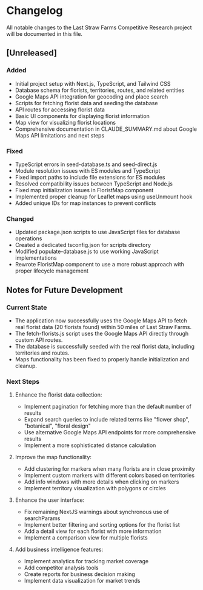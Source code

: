 # Changelog

All notable changes to the Last Straw Farms Competitive Research project will be documented in this file.

## [Unreleased]

### Added
- Initial project setup with Next.js, TypeScript, and Tailwind CSS
- Database schema for florists, territories, routes, and related entities
- Google Maps API integration for geocoding and place search
- Scripts for fetching florist data and seeding the database
- API routes for accessing florist data
- Basic UI components for displaying florist information
- Map view for visualizing florist locations
- Comprehensive documentation in CLAUDE_SUMMARY.md about Google Maps API limitations and next steps

### Fixed
- TypeScript errors in seed-database.ts and seed-direct.js
- Module resolution issues with ES modules and TypeScript
- Fixed import paths to include file extensions for ES modules
- Resolved compatibility issues between TypeScript and Node.js
- Fixed map initialization issues in FloristMap component
- Implemented proper cleanup for Leaflet maps using useUnmount hook
- Added unique IDs for map instances to prevent conflicts

### Changed
- Updated package.json scripts to use JavaScript files for database operations
- Created a dedicated tsconfig.json for scripts directory
- Modified populate-database.js to use working JavaScript implementations
- Rewrote FloristMap component to use a more robust approach with proper lifecycle management

## Notes for Future Development

### Current State
- The application now successfully uses the Google Maps API to fetch real florist data (20 florists found) within 50 miles of Last Straw Farms.
- The fetch-florists.js script uses the Google Maps API directly through custom API routes.
- The database is successfully seeded with the real florist data, including territories and routes.
- Maps functionality has been fixed to properly handle initialization and cleanup.

### Next Steps
1. Enhance the florist data collection:
   - Implement pagination for fetching more than the default number of results
   - Expand search queries to include related terms like "flower shop", "botanical", "floral design"
   - Use alternative Google Maps API endpoints for more comprehensive results
   - Implement a more sophisticated distance calculation

2. Improve the map functionality:
   - Add clustering for markers when many florists are in close proximity
   - Implement custom markers with different colors based on territories
   - Add info windows with more details when clicking on markers
   - Implement territory visualization with polygons or circles

3. Enhance the user interface:
   - Fix remaining NextJS warnings about synchronous use of searchParams
   - Implement better filtering and sorting options for the florist list
   - Add a detail view for each florist with more information
   - Implement a comparison view for multiple florists

4. Add business intelligence features:
   - Implement analytics for tracking market coverage
   - Add competitor analysis tools
   - Create reports for business decision making
   - Implement data visualization for market trends
